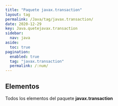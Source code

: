 ```yaml
---
title: "Paquete javax.transaction"
layout: tag
permalink: /Java/tag/javax.transaction/
date: 2020-12-29
key: Java.quetejavax.transaction
sidebar: 
  nav: java
aside: 
  toc: true
pagination: 
  enabled: true
  tag: "javax.transaction"
  permalink: /:num/
---
```


<h2>Elementos</h2>
Todos los elementos del paquete <strong>javax.transaction</strong>
